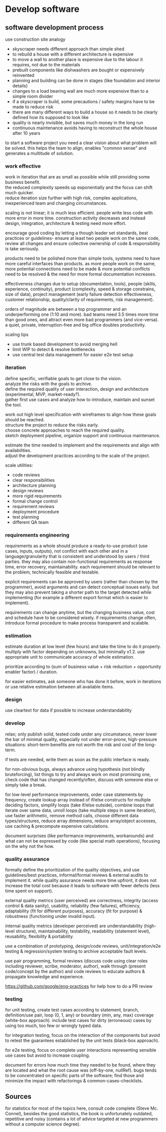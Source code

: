 # Develop software

## software development process

use construction site analogy

- skyscraper needs different approach than simple shed
- to rebuild a house with a different architecture is expensive
- to move a wall to another place is expensive due to the labour it requires, not due to the materials
- prebuilt components like dishwashers are bought or expensively reinvented
- planning and building can be done in stages (like foundation and interior details)
- changes to a load bearing wall are much more expensive than to a simple room divider
- if a skyscraper is build, some precautions / safety margins have to be made to reduce risk
- there are many different ways to build a house so it needs to be clearly defined how its supposed to look like
- quality is nearly invisible, but saves much money in the long run
- continuous maintenance avoids having to reconstruct the whole house after 10 years

to start a software project you need a clear vision about what problem will be solved.
this helps the team to align, enables "common sense" and generates a multitude of solution.

### work effective

work in iteration that are as small as possible while still providing some business benefit.  
the reduced complexity speeds up exponentially and the focus can shift much quicker.  
reduce iteration size further with high risk, complex applications, inexperienced team and changing circumstances.

scaling is not linear; it is much less efficient. people write less code with more error in more time. construction activity decreases and instead design, integration, architecture & testing need more effort.

encourage good coding by letting a though leader set standards, best practices or guidelines- ensure at least two people work on the same code, review all changes and ensure collective ownership of code & responsibility is take seriously.

products need to be polished more than simple tools, systems need to have more careful interfaces than products.
as more people work on the same, more potential connections need to be made & more potential conflicts need to be resolved & the need for more formal documentation increases.

effectiveness changes due to setup (documentation, tools), people (skills, experience, continuity), product (complexity, speed & storage constrains, size of data), project management (early failure detection effectiveness, customer relationship, quality/clarity of requirements, risk management).

orders of magnitude are between a top programmer and an underperforming one (1:10 and more). bad teams need 3.5 times more time than good ones, and attract even more bad programmers (and vice-versa). a quiet, private, interruption-free and big office doubles productivity.

scaling tips
- use trunk based development to avoid merging hell  
- limit WIP to detect & resolve bottlenecks  
- use central test data management for easier e2e test setup

### iteration

define specific, verifiable goals to get close to the vision.  
analyze the risks with the goals to archive.  
define the required quality of user interaction, design and architecture (experimental, MVP, market-ready?).  
gather first use cases and analyze how to introduce, maintain and sunset the tool.  

work out high level specification with wireframes to align how these goals should be reached.  
structure the project to reduce the risks early.  
choose concrete approaches to reach the required quality.  
sketch deployment pipeline, organize support and continuous maintenance.

estimate the time needed to implement and the requirements and align with availabilities.  
adjust the development practices according to the scale of the project.

scale utilities:

- code reviews
- clear responsibilities
- architecture planning
- design reviews
- more rigid requirements
- formal change control
- requirement reviews
- deployment procedure
- test planning
- different QA team

### requirements engineering

requirements as a whole should produce a ready-to-use product (use cases, inputs, outputs), not conflict with each other and in a language/granularity that is consistent and understood by users / third parties.
they may also contain non-functional requirements as response time, error recovery, maintainability.
each requirement should be relevant to the problem, technically feasible and testable.

explicit requirements can be approved by users (rather than chosen by the programmer), avoid arguments and can detect conceptual issues early.
but they may also prevent taking a shorter path to the target detected while implementing (for example a different export format which is easier to implement).

requirements can change anytime, but the changing business value, cost and schedule have to be considered wisely.
if requirements change often, introduce formal procedure to make process transparent and scalable.

### estimation

estimate duration at low level (few hours) and take the time to do it properly. multiply with factor depending on unknowns, but minimally x1.2. use appropriate unit to communicate accuracy of whole estimation.

prioritize according to (sum of business value + risk reduction + opportunity enabler factor) / duration.

for easier estimates, ask someone who has done it before, work in iterations or use relative estimation between all available items.

### design

use cleartext for data if possible to increase understandability

### develop

relax; only publish solid, tested code under any circumstance, never lower the bar of minimal quality, especially not under error-prone, high-pressure situations: short-term benefits are not worth the risk and cost of the long-term.

if tests are needed, write them as soon as the public interface is ready.

for non-obvious bugs, always advance using hypothesis (not blindly bruteforcing), list things to try and always work on most promising one, check code that has changed recently/often, discuss with someone else or simply take a break.

for low-level performance improvements, order case statements by frequency, create lookup array instead of if/else constructs for multiple deciding factors, simplify loops (take if/else outside), combine loops that iterate over same data, unroll loops (take multiple steps in same iteration), use faster arithmetic, remove method calls, choose different data types/structures, reduce array dimensions, reduce array/object accesses, use caching & precompute expensive calculations.

document surprises (like performance improvements, workarounds) and what can not be expressed by code (like special math operations), focusing on the why not the how.

### quality assurance

formally define the prioritization of the quality objectives, and use guidelines/best practices, informal/formal reviews & external audits to implement it. while quality assurance needs more time upfront, it does not increase the total cost because it leads to software with fewer defects (less time spent on support).

external quality metrics (user perceived) are correctness, integrity (access control & data sanity), usability, reliability (few failures), efficiency, adaptability (fit for different purposes), accuracy (fit for purpose) & robustness (functioning under invalid input).

internal quality metrics (developer perceived) are understandability (high-level structure), maintainability, testability, readability (statement level), reusability, flexibility & portability.

use a combination of prototyping, design/code reviews, unit/integration/e2e testing & regression/system testing to archive acceptable fault levels. 

use pair programming, formal reviews (discuss code using clear roles including reviewer, scribe, moderator, author), walk through (present code/concept by the author) and code reviews to educate authors & propagate knowledge and experience.

https://github.com/google/eng-practices for help how to do a PR review

### testing

for unit testing, create test cases according to statement, branch, definition/use pair, loop (0, 1, any) or boundary (min, any, max) coverage (white-box approach). include test cases for dirty (erroneous) cases by using too much, too few or wrongly typed data.

for integration testing, focus on the interaction of the components but avoid to retest the guarantees established by the unit tests (black-box approach).

for e2e testing, focus on complete user interactions representing sensible use cases but avoid to increase coupling.

document for errors how much time they needed to be found, where they are located and what the root cause was (off-by-one, nullRef). bugs tends to be concentrated on specific parts of the software; find those and minimize the impact with refactorings & common-cases-checklists. 

## Sources

for statistics for most of the topics here, consult code complete (Steve Mc. Connel), besides the good statistics, the book is unfortunately outdated, repetitive and noisy (contains a lot of advice targeted at new programmers without a computer science degree).  
